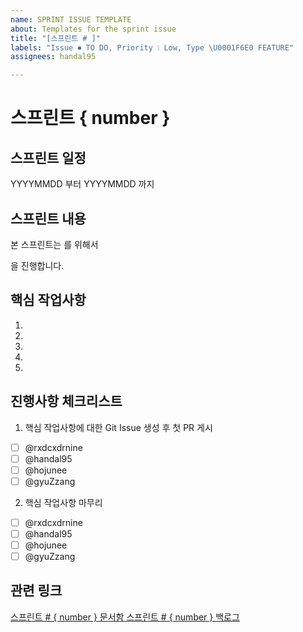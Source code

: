 ```yaml
---
name: SPRINT ISSUE TEMPLATE
about: Templates for the sprint issue
title: "[스프린트 # ]"
labels: "Issue ⏺ TO DO, Priority ❕ Low, Type \U0001F6E0 FEATURE"
assignees: handal95

---
```


# 스프린트 { number }

## 스프린트 일정
YYYYMMDD 부터 YYYYMMDD 까지 

## 스프린트 내용
본 스프린트는 <!-- 총괄 핵심 목표 --> 를 위해서
<!-- 총괄 핵심 작업 사항 설명 --> 을 진행합니다.

## 핵심 작업사항
1.
2.
3.
4.
5.

## 진행사항 체크리스트
1. 핵심 작업사항에 대한 Git Issue 생성 후 첫 PR 게시
- [ ] @rxdcxdrnine
- [ ] @handal95
- [ ] @hojunee
- [ ] @gyuZzang

2. 핵심 작업사항 마무리
- [ ] @rxdcxdrnine
- [ ] @handal95
- [ ] @hojunee
- [ ] @gyuZzang

## 관련 링크
[ 스프린트 # { number } 문서함 ](http://)
[ 스프린트 # { number } 백로그 ](http://)
